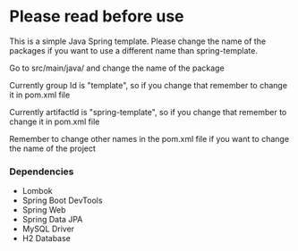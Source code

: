 # Please read before use

This is a simple Java Spring template. Please change the name of the packages if you want to use a different name than spring-template.

Go to src/main/java/ and change the name of the package

Currently group Id is "template", so if you change that remember to change it in pom.xml file

Currently artifactId is "spring-template", so if you change that remember to change it in pom.xml file

Remember to change other names in the pom.xml file if you want to change the name of the project

### Dependencies
- Lombok
- Spring Boot DevTools
- Spring Web
- Spring Data JPA
- MySQL Driver
- H2 Database
